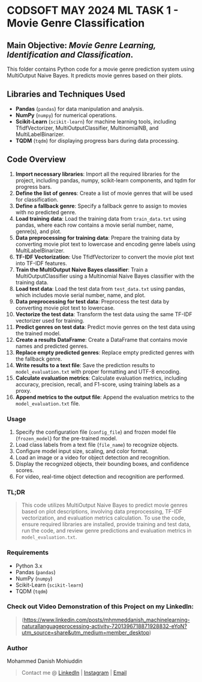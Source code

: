 # CODSOFT MAY 2024 ML TASK 1 - Movie Genre Classification

## Main Objective: *Movie Genre Learning, Identification and Classification*.

This folder contains Python code for a movie genre prediction system using MultiOutput Naive Bayes. It predicts movie genres based on their plots.

## Libraries and Techniques Used

- **Pandas** (`pandas`) for data manipulation and analysis.
- **NumPy** (`numpy`) for numerical operations.
- **Scikit-Learn** (`scikit-learn`) for machine learning tools, including TfidfVectorizer, MultiOutputClassifier, MultinomialNB, and MultiLabelBinarizer.
- **TQDM** (`tqdm`) for displaying progress bars during data processing.

## Code Overview

1. **Import necessary libraries**: Import all the required libraries for the project, including pandas, numpy, scikit-learn components, and tqdm for progress bars.
2. **Define the list of genres**: Create a list of movie genres that will be used for classification.
3. **Define a fallback genre**: Specify a fallback genre to assign to movies with no predicted genre.
4. **Load training data**: Load the training data from `train_data.txt` using pandas, where each row contains a movie serial number, name, genre(s), and plot.
5. **Data preprocessing for training data**: Prepare the training data by converting movie plot text to lowercase and encoding genre labels using MultiLabelBinarizer.
6. **TF-IDF Vectorization**: Use TfidfVectorizer to convert the movie plot text into TF-IDF features.
7. **Train the MultiOutput Naive Bayes classifier**: Train a MultiOutputClassifier using a Multinomial Naive Bayes classifier with the training data.
8. **Load test data**: Load the test data from `test_data.txt` using pandas, which includes movie serial number, name, and plot.
9. **Data preprocessing for test data**: Preprocess the test data by converting movie plot text to lowercase.
10. **Vectorize the test data**: Transform the test data using the same TF-IDF vectorizer used for training.
11. **Predict genres on test data**: Predict movie genres on the test data using the trained model.
12. **Create a results DataFrame**: Create a DataFrame that contains movie names and predicted genres.
13. **Replace empty predicted genres**: Replace empty predicted genres with the fallback genre.
14. **Write results to a text file**: Save the prediction results to `model_evaluation.txt` with proper formatting and UTF-8 encoding.
15. **Calculate evaluation metrics**: Calculate evaluation metrics, including accuracy, precision, recall, and F1-score, using training labels as a proxy.
16. **Append metrics to the output file**: Append the evaluation metrics to the `model_evaluation.txt` file.


### Usage

1. Specify the configuration file (`config_file`) and frozen model file (`frozen_model`) for the pre-trained model.
2. Load class labels from a text file (`file_name`) to recognize objects.
3. Configure model input size, scaling, and color format.
4. Load an image or a video for object detection and recognition.
5. Display the recognized objects, their bounding boxes, and confidence scores.
6. For video, real-time object detection and recognition are performed.

### TL;DR 

> This code utilizes MultiOutput Naive Bayes to predict movie genres based on plot descriptions, involving data preprocessing, TF-IDF vectorization, and evaluation metrics calculation. To use the code, ensure required libraries are installed, provide training and test data, run the code, and review genre predictions and evaluation metrics in `model_evaluation.txt`.

### Requirements

- Python 3.x
- Pandas (`pandas`)
- NumPy (`numpy`)
- Scikit-Learn (`scikit-learn`)
- TQDM (`tqdm`)

### Check out Video Demonstration of this Project on my LinkedIn:

> (https://www.linkedin.com/posts/mhmmeddanish_machinelearning-naturallanguageprocessing-activity-7201396718871928832-eYoN?utm_source=share&utm_medium=member_desktop)

### Author

Mohammed Danish Mohiuddin
> Contact me @ [LinkedIn](https://linkedin.com/in/mhmmeddanish/) | [Instagram](https://instagram.com/mhmmeddanishh) | [Email](mailto:dmohiuddin2@gmail.com)

